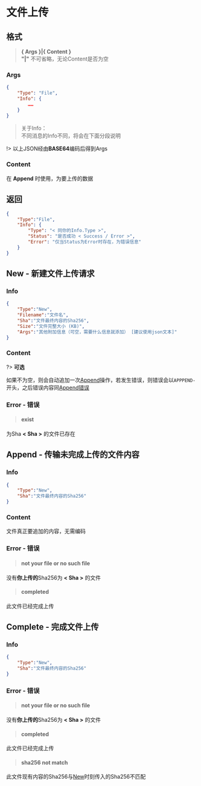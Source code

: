 # 文件上传

## 格式

> **{ Args }|{ Content }**  
> **"|"** 不可省略，无论Content是否为空

### Args
```json
{
    "Type": "File",
    "Info": {
        ……
    }
}
```

> 关于Info：  
> 不同消息的Info不同，将会在下面分段说明

!> 以上JSON经由**BASE64**编码后得到Args
### Content
在 **Append** 时使用，为要上传的数据

## 返回

```json
{
    "Type":"File",
    "Info": {
        "Type": "< 同你的Info.Type >",
        "Status": "是否成功 < Success / Error >",
        "Error": "仅当Status为Error时存在，为错误信息"
    }
}
```

## New - 新建文件上传请求

### Info  

```json
{
    "Type":"New",
    "Filename":"文件名",
    "Sha":"文件最终内容的Sha256",
    "Size":"文件完整大小 (KB)",
    "Args":"其他附加信息（可空，需要什么信息就添加） [建议使用json文本]"
}
```

### Content
?> **可选**  

如果不为空，则会自动追加一次[Append](/fileUpload#append-传输未完成上传的文件内容)操作，若发生错误，则错误会以```APPPEND-```开头，之后错误内容同[Append错误](/fileUpload#error-错误-1)

### Error - 错误

> #### exist

为Sha **< Sha >** 的文件已存在

## Append - 传输未完成上传的文件内容

### Info  

```json
{
    "Type":"New",
    "Sha":"文件最终内容的Sha256"
}
```

### Content

文件真正要追加的内容，无需编码

### Error - 错误

> #### not your file or no such file

没有**你上传的**Sha256为 **< Sha >** 的文件

> #### completed

此文件已经完成上传

## Complete - 完成文件上传

### Info  

```json
{
    "Type":"New",
    "Sha":"文件最终内容的Sha256"
}
```

### Error - 错误

> #### not your file or no such file

没有**你上传的**Sha256为 **< Sha >** 的文件

> #### completed

此文件已经完成上传

> #### sha256 not match

此文件现有内容的Sha256与[New](/fileUpload#new-新建文件上传请求)时刻传入的Sha256不匹配

